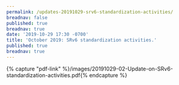 ```yaml
---
permalink: /updates-20191029-srv6-standardization-activities/
breadnav: false
published: true
breadnav: true
date: '2019-10-29 17:30 -0700'
title: 'October 2019: SRv6 standardization activities.'
published: true
breadnav: true
---
```


{% capture "pdf-link" %}/images/20191029-02-Update-on-SRv6-standardization-activities.pdf{% endcapture %}
<script src="{{ '/assets/js/pdfobject.min.js' | relative_url }}"></script>
<div class="fitvidsignore" id="pdf"></div>
<script>PDFObject.embed(" {{ pdf-link }} ", "#pdf", {height: "60em", width: "40em"});</script>
